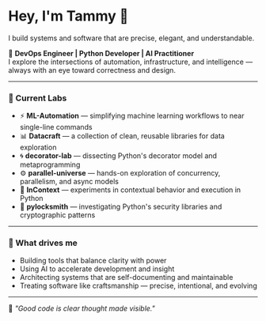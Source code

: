 <!-- ![Banner](github-header-banner.png) -->

# Hey, I'm Tammy 🐻

I build systems and software that are precise, elegant, and understandable.

🧠 **DevOps Engineer | Python Developer | AI Practitioner**  
I explore the intersections of automation, infrastructure, and intelligence — always with an eye toward correctness and design.

---

### 🔬 Current Labs
- ⚡️ **ML-Automation** — simplifying machine learning workflows to near single-line commands
- 📊 **Datacraft** — a collection of clean, reusable libraries for data exploration
- 🌀 **decorator-lab** — dissecting Python's decorator model and metaprogramming
- ⚙️ **parallel-universe** — hands-on exploration of concurrency, parallelism, and async models
- 🧩 **InContext** — experiments in contextual behavior and execution in Python
- 🔐 **pylocksmith** — investigating Python's security libraries and cryptographic patterns

---

### 🧰 What drives me
- Building tools that balance clarity with power  
- Using AI to accelerate development and insight  
- Architecting systems that are self-documenting and maintainable  
- Treating software like craftsmanship — precise, intentional, and evolving

---

💬 *"Good code is clear thought made visible."*
